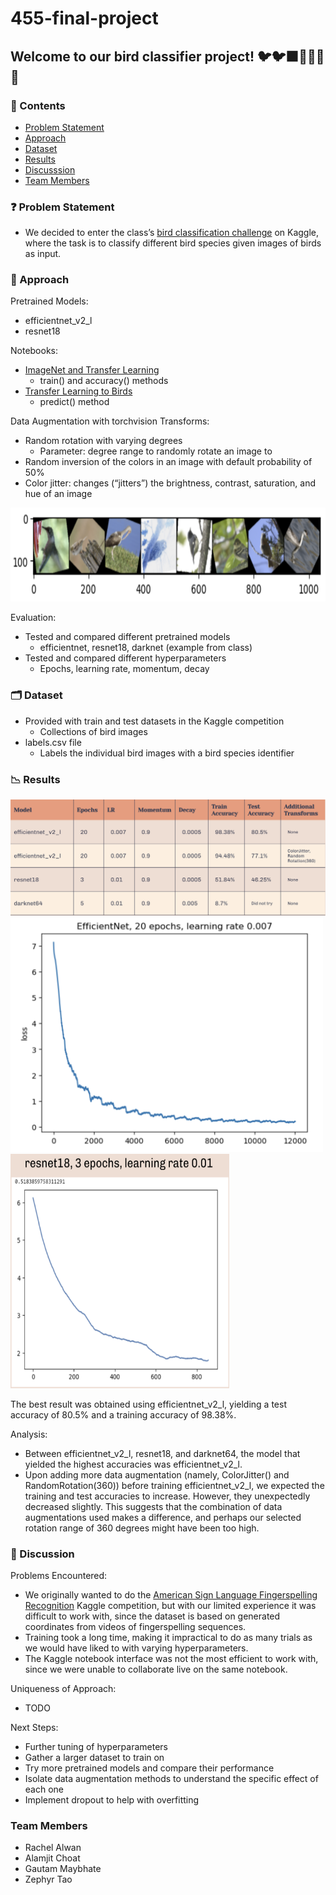 # 455-final-project

## Welcome to our bird classifier project! 🐦🐦‍⬛🐥🦆🦅🦉

### 📝 Contents
* [Problem Statement](#problem-statement)
* [Approach](#approach)
* [Dataset](#dataset)
* [Results](#results)
* [Discusssion](#discussion)
* [Team Members](#team)

### ❓ Problem Statement <a name="problem-statement"></a>
* We decided to enter the class’s [bird classification challenge](https://www.kaggle.com/competitions/birds23sp) on Kaggle, where the task is to classify different bird species given images of birds as input.

### 🤔 Approach <a name="approach"></a>
Pretrained Models:
* efficientnet_v2_l
* resnet18

Notebooks:
* [ImageNet and Transfer Learning](https://colab.research.google.com/drive/1EBz4feoaUvz-o_yeMI27LEQBkvrXNc_4?usp=sharing)
  * train() and accuracy() methods
* [Transfer Learning to Birds](https://colab.research.google.com/drive/1kHo8VT-onDxbtS3FM77VImG35h_K_Lav?usp=sharing)
  * predict() method

Data Augmentation with torchvision Transforms:
* Random rotation with varying degrees
  * Parameter: degree range to randomly rotate an image to
* Random inversion of the colors in an image with default probability of 50%
* Color jitter: changes (“jitters”) the brightness, contrast, saturation, and hue of an image

<img src="./random-rotations.png" alt="Alt Text" width="650" height="150">

Evaluation:
* Tested and compared different pretrained models
  * efficientnet, resnet18, darknet (example from class)
* Tested and compared different hyperparameters
  * Epochs, learning rate, momentum, decay

### 🗂 Dataset <a name="dataset"></a>
* Provided with train and test datasets in the Kaggle competition
  * Collections of bird images
* labels.csv file
  * Labels the individual bird images with a bird species identifier

### 📉 Results <a name="results"></a>
![Results](./results-table.png)
<img src="./efficientnet-plot.png" alt="Alt Text" width="500" height="375">
<img src="./resnet-plot.png" alt="Alt Text" width="350" height="375">

The best result was obtained using efficientnet_v2_l, yielding a test accuracy of 80.5% and a training accuracy of 98.38%.

Analysis:
* Between efficientnet_v2_l, resnet18, and darknet64, the model that yielded the highest accuracies was efficientnet_v2_l.
* Upon adding more data augmentation (namely, ColorJitter() and RandomRotation(360)) before training efficientnet_v2_l, we expected the training and test accuracies to increase. However, they unexpectedly decreased slightly. This suggests that the combination of data augmentations used makes a difference, and perhaps our selected rotation range of 360 degrees might have been too high.

### 📝 Discussion <a name="discussion"></a>
Problems Encountered:
* We originally wanted to do the [American Sign Language Fingerspelling Recognition](https://www.kaggle.com/competitions/asl-fingerspelling/overview) Kaggle competition, but with our limited experience it was difficult to work with, since the dataset is based on generated coordinates from videos of fingerspelling sequences.
* Training took a long time, making it impractical to do as many trials as we would have liked to with varying hyperparameters.
* The Kaggle notebook interface was not the most efficient to work with, since we were unable to collaborate live on the same notebook.

Uniqueness of Approach:
* TODO

Next Steps:
* Further tuning of hyperparameters
* Gather a larger dataset to train on
* Try more pretrained models and compare their performance
* Isolate data augmentation methods to understand the specific effect of each one
* Implement dropout to help with overfitting

### Team Members <a name="team"></a>
* Rachel Alwan
* Alamjit Choat
* Gautam Maybhate
* Zephyr Tao
